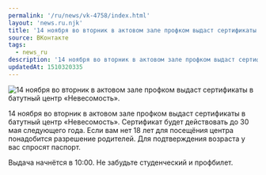 ```yaml
---
permalink: '/ru/news/vk-4758/index.html'
layout: 'news.ru.njk'
title: '14 ноября во вторник в актовом зале профком выдаст сертификаты в батутный центр «Невесомость».'
source: ВКонтакте
tags:
  - news_ru
description: '14 ноября во вторник в актовом зале профком выдаст сертификаты в батутный центр «Невесомость».'
updatedAt: 1510320335
---
```

![14 ноября во вторник в актовом зале профком выдаст сертификаты в батутный центр «Невесомость».](https://sun9-17.userapi.com/impf/c824503/v824503090/1c72c/xePRE3xkbLo.jpg?size=1280x854&quality=96&sign=8f02b61c37b5836690400e8e1d875891&c_uniq_tag=VdoD3Povvwo9nxpAS4xJZgvEVix5ftb95MJiqTUybWk&type=album)

14 ноября во вторник в актовом зале профком выдаст сертификаты в батутный центр «Невесомость». Сертификат будет действовать до 30 мая следующего года. Если вам нет 18 лет для посещёния центра понадобится разрешение родителей. Для подтверждения возраста у вас спросят паспорт.

Выдача начнётся в 10:00. Не забудьте студенческий и профбилет.
